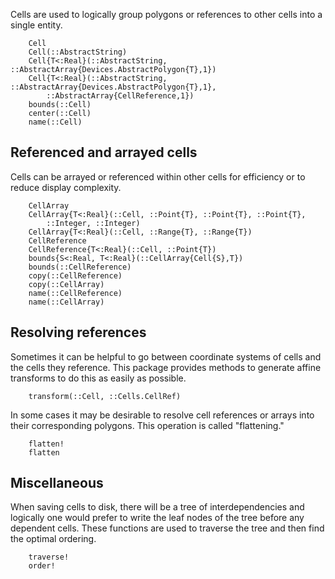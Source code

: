 Cells are used to logically group polygons or references to other cells
into a single entity.

```@docs
    Cell
    Cell(::AbstractString)
    Cell{T<:Real}(::AbstractString, ::AbstractArray{Devices.AbstractPolygon{T},1})
    Cell{T<:Real}(::AbstractString, ::AbstractArray{Devices.AbstractPolygon{T},1},
        ::AbstractArray{CellReference,1})
    bounds(::Cell)
    center(::Cell)
    name(::Cell)
```
## Referenced and arrayed cells

Cells can be arrayed or referenced within other cells for efficiency or to reduce
display complexity.

```@docs
    CellArray
    CellArray{T<:Real}(::Cell, ::Point{T}, ::Point{T}, ::Point{T},
        ::Integer, ::Integer)
    CellArray{T<:Real}(::Cell, ::Range{T}, ::Range{T})
    CellReference
    CellReference{T<:Real}(::Cell, ::Point{T})
    bounds{S<:Real, T<:Real}(::CellArray{Cell{S},T})
    bounds(::CellReference)
    copy(::CellReference)
    copy(::CellArray)
    name(::CellReference)
    name(::CellArray)
```
## Resolving references

Sometimes it can be helpful to go between coordinate systems of cells and the
cells they reference. This package provides methods to generate affine transforms
to do this as easily as possible.

```@docs
    transform(::Cell, ::Cells.CellRef)
```

In some cases it may be desirable to resolve cell references or arrays into their
corresponding polygons. This operation is called "flattening."
```@docs
    flatten!
    flatten
```

## Miscellaneous

When saving cells to disk, there will be a tree of interdependencies and logically
one would prefer to write the leaf nodes of the tree before any dependent cells.
These functions are used to traverse the tree and then find the optimal ordering.
```@docs
    traverse!
    order!
```
